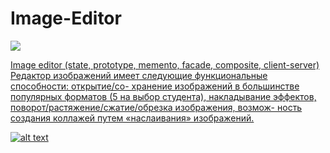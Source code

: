# Image-Editor
<a href="https://ci.appveyor.com/project/TheodoreOhul/Image-Editor"  target="_blank">
<image src="https://ci.appveyor.com/api/projects/status/github//TheodoreOhul/Image-Editor">

Image editor (state, prototype, memento, facade, composite, client-server)
Редактор изображений имеет следующие функциональные способности: открытие/со-
хранение изображений в большинстве популярных форматов (5 на выбор студента),
накладывание эффектов, поворот/растяжение/сжатие/обрезка изображения, возмож-
ность создания коллажей путем «наслаивания» изображений.


![alt text](https://pp.vk.me/c622131/v622131220/44c6/2F91WRI-56c.jpg "Title")
